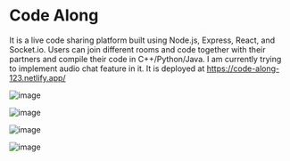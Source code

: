 # Code Along
It is a live code sharing platform built using Node.js, Express, React, and Socket.io. Users can join different rooms and code together with their partners and compile their code in C++/Python/Java. I am currently trying to implement audio chat feature in it. It is deployed at https://code-along-123.netlify.app/

![image](https://user-images.githubusercontent.com/63255932/122105735-bed33280-ce36-11eb-8abc-0b90c2565b4a.png)

![image](https://user-images.githubusercontent.com/63255932/122106073-170a3480-ce37-11eb-9842-7fb60536c859.png)

![image](https://user-images.githubusercontent.com/63255932/122106226-46b93c80-ce37-11eb-9aa0-527d2e60be9f.png)

![image](https://user-images.githubusercontent.com/63255932/122106308-60f31a80-ce37-11eb-9928-e24d50cd93e7.png)



